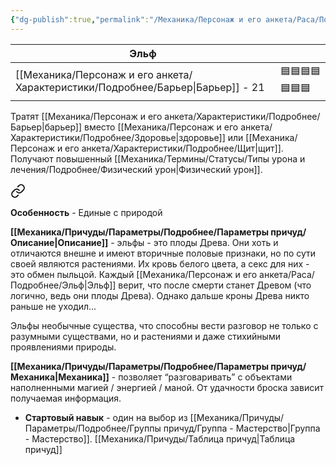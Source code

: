 ```yaml
---
{"dg-publish":true,"permalink":"/Механика/Персонаж и его анкета/Раса/Подробнее/Эльф/","noteIcon":"","created":"2025-08-21T13:47:54.430+03:00","updated":"2025-09-24T17:25:20.972+03:00"}
---
```




| **Эльф**            |                |
| --------------- | -------------- |
| [[Механика/Персонаж и его анкета/Характеристики/Подробнее/Барьер\|Барьер]] - 21 | 🟦🟦🟦🟦🟦🟦🟦 |


Тратят [[Механика/Персонаж и его анкета/Характеристики/Подробнее/Барьер\|барьер]] вместо [[Механика/Персонаж и его анкета/Характеристики/Подробнее/Здоровье\|здоровье]] или [[Механика/Персонаж и его анкета/Характеристики/Подробнее/Щит\|щит]]. Получают повышенный [[Механика/Термины/Статусы/Типы урона и лечения/Подробнее/Физический урон\|Физический урон]].



<div class="transclusion internal-embed is-loaded"><a class="markdown-embed-link" href="/Механика/Персонаж и его анкета/Особенности расы/Единые с природой/" aria-label="Open link"><svg xmlns="http://www.w3.org/2000/svg" width="24" height="24" viewBox="0 0 24 24" fill="none" stroke="currentColor" stroke-width="2" stroke-linecap="round" stroke-linejoin="round" class="svg-icon lucide-link"><path d="M10 13a5 5 0 0 0 7.54.54l3-3a5 5 0 0 0-7.07-7.07l-1.72 1.71"></path><path d="M14 11a5 5 0 0 0-7.54-.54l-3 3a5 5 0 0 0 7.07 7.07l1.71-1.71"></path></svg></a><div class="markdown-embed">




**Особенность** - Единые с природой

**[[Механика/Причуды/Параметры/Подробнее/Параметры причуд/Описание\|Описание]]** - эльфы - это плоды Древа. Они хоть и отличаются внешне и имеют вторичные половые признаки, но по сути своей являются растениями. Их кровь белого цвета, а секс для них - это обмен пыльцой. Каждый [[Механика/Персонаж и его анкета/Раса/Подробнее/Эльф\|Эльф]] верит, что после смерти станет Древом (что логично, ведь они плоды Древа). Однако дальше кроны Древа никто раньше не уходил… 

Эльфы необычные существа, что способны вести разговор не только с разумными существами, но и растениями и даже стихийными проявлениями природы. 

**[[Механика/Причуды/Параметры/Подробнее/Параметры причуд/Механика\|Механика]]** - позволяет “разговаривать” с объектами наполненными магией / энергией / маной. От удачности броска зависит получаемая информация. 

</div></div>



- **Стартовый навык** - один на выбор из [[Механика/Причуды/Параметры/Подробнее/Группы причуд/Группа - Мастерство\|Группа - Мастерство]]. [[Механика/Причуды/Таблица причуд\|Таблица причуд]]